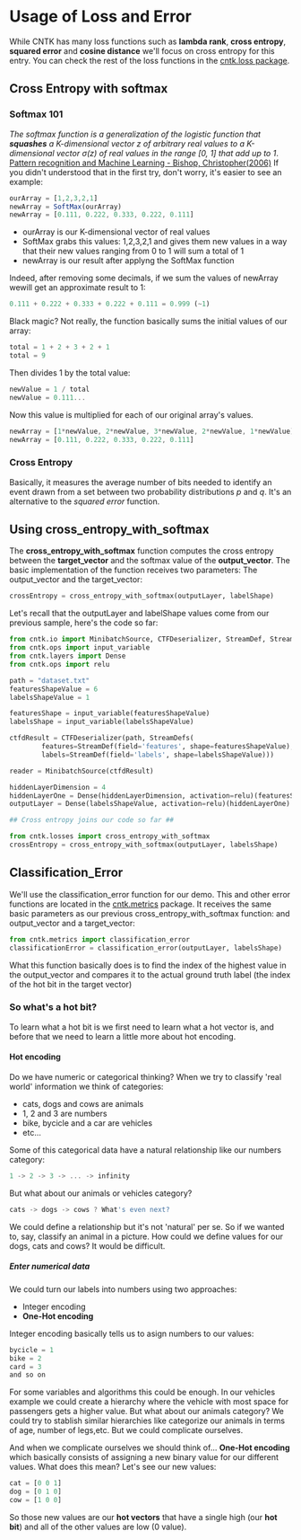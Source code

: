 # Usage of Loss and Error #
While CNTK has many loss functions such as **lambda rank**, **cross entropy**, **squared error** and **cosine distance** we'll focus on cross entropy for this entry.
You can check the rest of the loss functions in the [cntk.loss package](https://cntk.ai/pythondocs/cntk.losses.html).

## Cross Entropy with softmax ##
### Softmax 101 ###
*The softmax function is a generalization of the logistic function that **squashes** a K-dimensional vector z of arbitrary real values to a K-dimensional vector σ(z)  of real values in the range [0, 1] that add up to 1*. [Pattern recognition and Machine Learning - Bishop, Christopher(2006)](http://users.isr.ist.utl.pt/~wurmd/Livros/school/Bishop%20-%20Pattern%20Recognition%20And%20Machine%20Learning%20-%20Springer%20%202006.pdf)
If you didn't understood that in the first try, don't worry, it's easier to see an example:
```javascript
ourArray = [1,2,3,2,1]
newArray = SoftMax(ourArray)
newArray = [0.111, 0.222, 0.333, 0.222, 0.111]
```

- ourArray is our K-dimensional vector of real values
- SoftMax grabs this values: 1,2,3,2,1 and gives them new values in a way that their new values ranging from 0 to 1 will sum a total of 1
- newArray is our result after applyng the SoftMax function

Indeed, after removing some decimals, if we sum the values of newArray wewill get an approximate result to 1:
```javascript
0.111 + 0.222 + 0.333 + 0.222 + 0.111 = 0.999 (~1)
```
Black magic? Not really, the function basically sums the initial values of our array:
```javascript
total = 1 + 2 + 3 + 2 + 1
total = 9
```
Then divides 1 by the total value:
```javascript
newValue = 1 / total
newValue = 0.111...
```
Now this value is multiplied for each of our original array's values.
```javascript
newArray = [1*newValue, 2*newValue, 3*newValue, 2*newValue, 1*newValue]
newArray = [0.111, 0.222, 0.333, 0.222, 0.111]
``` 
### Cross Entropy ###
Basically, it measures the average number of bits needed to identify an event drawn from a set between two probability distributions *p* and *q*. It's an alternative to the *squared error* function.

## Using cross_entropy_with_softmax ##
The **cross_entropy_with_softmax** function computes the cross entropy between the **target_vector** and the softmax value of the **output_vector**.
The basic implementation of the function receives two parameters: The output_vector and the target_vector:
```python
crossEntropy = cross_entropy_with_softmax(outputLayer, labelShape)
```

Let's recall that the outputLayer and labelShape values come from our previous sample, here's the code so far:
```python
from cntk.io import MinibatchSource, CTFDeserializer, StreamDef, StreamDefs
from cntk.ops import input_variable
from cntk.layers import Dense
from cntk.ops import relu

path = "dataset.txt"
featuresShapeValue = 6
labelsShapeValue = 1

featuresShape = input_variable(featuresShapeValue)
labelsShape = input_variable(labelsShapeValue)

ctfdResult = CTFDeserializer(path, StreamDefs(
        features=StreamDef(field='features', shape=featuresShapeValue),
        labels=StreamDef(field='labels', shape=labelsShapeValue)))

reader = MinibatchSource(ctfdResult)

hiddenLayerDimension = 4
hiddenLayerOne = Dense(hiddenLayerDimension, activation=relu)(featuresShape)
outputLayer = Dense(labelsShapeValue, activation=relu)(hiddenLayerOne)

## Cross entropy joins our code so far ##

from cntk.losses import cross_entropy_with_softmax
crossEntropy = cross_entropy_with_softmax(outputLayer, labelsShape)
```
## Classification_Error ##
We'll use the classification_error function for our demo. This and other error functions are located in the [cntk.metrics](https://cntk.ai/pythondocs/cntk.metrics.html) package. It receives the same basic parameters as our previous cross_entropy_with_softmax function: and output_vector and a target_vector:
```python
from cntk.metrics import classification_error
classificationError = classification_error(outputLayer, labelsShape)
```
What this function basically does is to find the index of the highest value in the output_vector and compares it to the actual ground truth label (the index of the hot bit in the target vector)

### So what's a hot bit? ###
To learn what a hot bit is we first need to learn what a hot vector is, and before that we need to learn a little more about hot encoding.

#### Hot encoding ####
Do we have numeric or categorical thinking? When we try to classify 'real world' information we think of categories:
- cats, dogs and cows are animals
- 1, 2 and 3 are numbers
- bike, bycicle and a car are vehicles
- etc...

Some of this categorical data have a natural relationship like our numbers category:
```javascript
1 -> 2 -> 3 -> ... -> infinity 
```
But what about our animals or vehicles category? 
```javascript
cats -> dogs -> cows ? What's even next?
```
We could define a relationship but it's not 'natural' per se. So if we wanted to, say, classify an animal in a picture. How could we define values for our dogs, cats and cows? It would be difficult.
##### Enter numerical data #####
We could turn our labels into numbers using two approaches:
- Integer encoding
- **One-Hot encoding**

Integer encoding basically tells us to asign numbers to our values:
```javascript
bycicle = 1
bike = 2
card = 3
and so on
```
For some variables and algorithms this could be enough. In our vehicles example we could create a hierarchy where the vehicle with most space for passengers gets a higher value.
But what about our animals category? We could try to stablish similar hierarchies like categorize our animals in terms of age, number of legs,etc. But we could complicate ourselves.

And when we complicate ourselves we should think of... **One-Hot encoding** which basically consists of assigning a new binary value for our different values. What does this mean? Let's see our new values:
```javascript
cat = [0 0 1]
dog = [0 1 0]
cow = [1 0 0]
```
So those new values are our **hot vectors** that have a single high (our **hot bit**) and all of the other values are low (0 value).